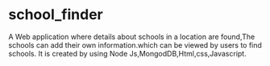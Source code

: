 # school_finder
A Web application where details about schools in a location are found,The schools can add their own information.which can be viewed by users to find schools.
It is created by using Node Js,MongodDB,Html,css,Javascript.
